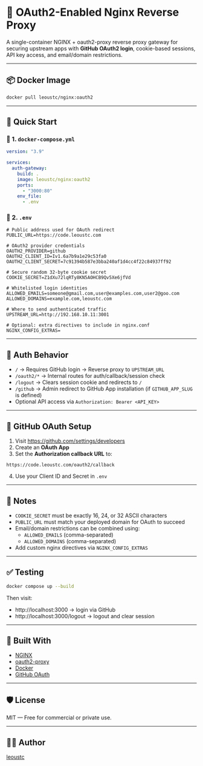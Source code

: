 # 🔐 OAuth2-Enabled Nginx Reverse Proxy

A single-container NGINX + oauth2-proxy reverse proxy gateway for securing upstream apps with **GitHub OAuth2 login**, cookie-based sessions, API key access, and email/domain restrictions.

---

## 📦 Docker Image

```bash
docker pull leoustc/nginx:oauth2
```

---

## 🚀 Quick Start

### 🔧 1. `docker-compose.yml`

```yaml
version: "3.9"

services:
  auth-gateway:
    build: .
    image: leoustc/nginx:oauth2
    ports:
      - "3000:80"
    env_file:
      - .env
```

### 🔐 2. `.env`

```env
# Public address used for OAuth redirect
PUBLIC_URL=https://code.leoustc.com

# OAuth2 provider credentials
OAUTH2_PROVIDER=github
OAUTH2_CLIENT_ID=Iv1.6a7b9a1e29c53fa0
OAUTH2_CLIENT_SECRET=7c91394b587e3bba240af1d4cc4f22c84937ff92

# Secure random 32-byte cookie secret
COOKIE_SECRET=Z1dXu72lqRTy8KN5AOHCB9Qv5Xe6jfVd

# Whitelisted login identities
ALLOWED_EMAILS=someone@gmail.com,user@examples.com,user2@goo.com
ALLOWED_DOMAINS=example.com,leoustc.com

# Where to send authenticated traffic
UPSTREAM_URL=http://192.168.10.11:3001

# Optional: extra directives to include in nginx.conf
NGINX_CONFIG_EXTRAS=
```

---

## 🔑 Auth Behavior

- `/` → Requires GitHub login → Reverse proxy to `UPSTREAM_URL`
- `/oauth2/*` → Internal routes for auth/callback/session check
- `/logout` → Clears session cookie and redirects to `/`
- `/github` → Admin redirect to GitHub App installation (if `GITHUB_APP_SLUG` is defined)
- Optional API access via `Authorization: Bearer <API_KEY>`

---

## 🧾 GitHub OAuth Setup

1. Visit https://github.com/settings/developers
2. Create an **OAuth App**
3. Set the **Authorization callback URL** to:

```
https://code.leoustc.com/oauth2/callback
```

4. Use your Client ID and Secret in `.env`

---

## 🧠 Notes

- `COOKIE_SECRET` must be exactly 16, 24, or 32 ASCII characters
- `PUBLIC_URL` must match your deployed domain for OAuth to succeed
- Email/domain restrictions can be combined using:
  - `ALLOWED_EMAILS` (comma-separated)
  - `ALLOWED_DOMAINS` (comma-separated)
- Add custom nginx directives via `NGINX_CONFIG_EXTRAS`

---

## ✅ Testing

```bash
docker compose up --build
```

Then visit:

- http://localhost:3000 → login via GitHub
- http://localhost:3000/logout → logout and clear session

---

## 🧰 Built With

- [NGINX](https://nginx.org/)
- [oauth2-proxy](https://github.com/oauth2-proxy/oauth2-proxy)
- [Docker](https://www.docker.com/)
- [GitHub OAuth](https://docs.github.com/en/apps/oauth-apps)

---

## 🛡 License

MIT — Free for commercial or private use.

---

## 🙋‍♂️ Author

[leoustc](https://github.com/leoustc)